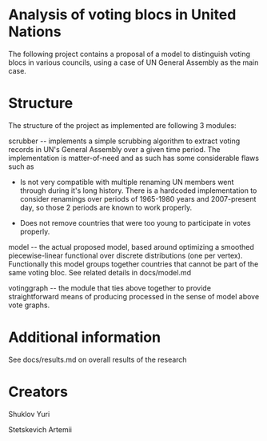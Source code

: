 # Analysis of voting blocs in United Nations

The following project сontains a proposal of a model to distinguish voting blocs in various councils, using a case of UN General Assembly as the main case.

# Structure

The structure of the project as implemented are following 3 modules:

scrubber -- implements a simple scrubbing algorithm to extract voting records in UN's General Assembly over a given time period. The implementation is matter-of-need and as such has some considerable flaws such as

- Is not very compatible with multiple renaming UN members went through during it's long history. There is a hardcoded implementation to consider renamings over periods of 1965-1980 years and 2007-present day, so those 2 periods are known to work properly.

- Does not remove countries that were too young to participate in votes properly.

model -- the actual proposed model, based around optimizing a smoothed piecewise-linear functional over discrete distributions (one per vertex). Functionally this model groups together countries that cannot be part of the same voting bloc. See related details in docs/model.md

votinggraph -- the module that ties above together to provide straightforward means of producing processed in the sense of model above vote graphs.

# Additional information

See docs/results.md on overall results of the research

# Creators

Shuklov Yuri

Stetskevich Artemii

